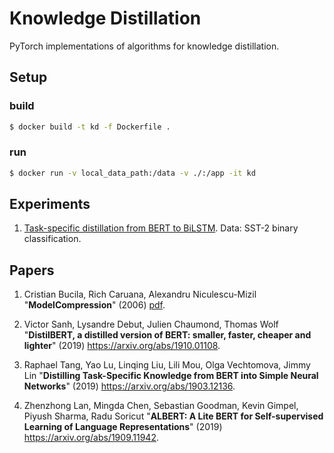 # Knowledge Distillation

PyTorch implementations of algorithms for knowledge distillation.

## Setup

### build

```bash
$ docker build -t kd -f Dockerfile .
```

### run

```bash
$ docker run -v local_data_path:/data -v ./:/app -it kd
```

## Experiments

1. [Task-specific distillation from BERT to BiLSTM](https://github.com/pvgladkov/knowledge-distillation/blob/master/experiments/sst2). Data: SST-2 binary classification.


## Papers

1. Cristian Bucila, Rich Caruana, Alexandru Niculescu-Mizil "**ModelCompression**" (2006) [pdf](https://www.cs.cornell.edu/~caruana/compression.kdd06.pdf).

2. Victor Sanh, Lysandre Debut, Julien Chaumond, Thomas Wolf "**DistilBERT, a distilled version of BERT: smaller, faster, cheaper and lighter**" (2019) https://arxiv.org/abs/1910.01108.

3. Raphael Tang, Yao Lu, Linqing Liu, Lili Mou, Olga Vechtomova, Jimmy Lin "**Distilling Task-Specific Knowledge from BERT into Simple Neural Networks**" (2019) https://arxiv.org/abs/1903.12136.

4. Zhenzhong Lan, Mingda Chen, Sebastian Goodman, Kevin Gimpel, Piyush Sharma, Radu Soricut "**ALBERT: A Lite BERT for Self-supervised Learning of Language Representations**" (2019) https://arxiv.org/abs/1909.11942.
